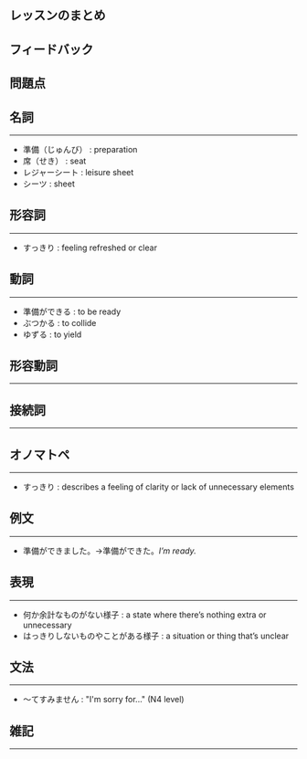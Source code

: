 ## レッスンのまとめ

## フィードバック

## 問題点

## 名詞

---

 

- 準備（じゅんび）  : preparation
- 席（せき）  : seat
- レジャーシート  : leisure sheet
- シーツ  : sheet

## 形容詞

---

- すっきり  : feeling refreshed or clear

## 動詞

---

- 準備ができる  : to be ready
- ぶつかる  : to collide
- ゆずる  : to yield

## 形容動詞

---

## 接続詞

---

## オノマトペ

---

- すっきり  : describes a feeling of clarity or lack of unnecessary elements

## 例文

---

- 準備ができました。→準備ができた。*I’m ready.*

## 表現

---

- 何か余計なものがない様子  : a state where there’s nothing extra or unnecessary
- はっきりしないものやことがある様子  : a situation or thing that’s unclear

## 文法

---

- 〜てすみません  : "I'm sorry for..." (N4 level)

## 雑記

---